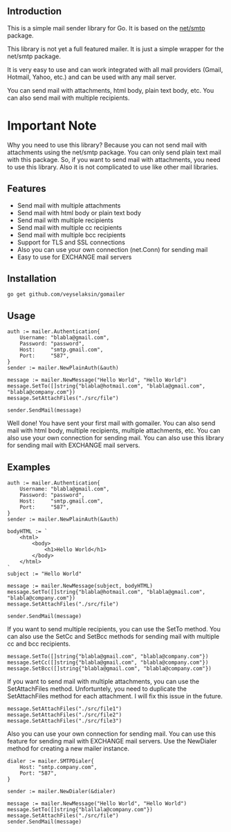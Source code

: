 ## **Introduction**

This is a simple mail sender library for Go. It is based on the [net/smtp](http://golang.org/pkg/net/smtp/) package.

This library is not yet a full featured mailer. It is just a simple wrapper for the net/smtp package.

It is very easy to use and can work integrated with all mail providers (Gmail, Hotmail, Yahoo, etc.) and can be used with any mail server.

You can send mail with attachments, html body, plain text body, etc. You can also send mail with multiple recipients.

# **Important Note**
Why you need to use this library? Because you can not send mail with attachments using the net/smtp package. You can only send plain text mail with this package. So, if you want to send mail with attachments, you need to use this library. Also it is not complicated to use like other mail libraries.

## **Features**
* Send mail with multiple attachments
* Send mail with html body or plain text body
* Send mail with multiple recipients
* Send mail with multiple cc recipients
* Send mail with multiple bcc recipients
* Support for TLS and SSL connections
* Also you can use your own connection (net.Conn) for sending mail
* Easy to use for EXCHANGE mail servers


## **Installation**

    go get github.com/veyselaksin/gomailer

## **Usage**
```golang
auth := mailer.Authentication{
    Username: "blabla@gmail.com",
    Password: "password",
    Host:     "smtp.gmail.com",
    Port:     "587",
}
sender := mailer.NewPlainAuth(&auth)

message := mailer.NewMessage("Hello World", "Hello World")
message.SetTo([]string{"blabla@hotmail.com", "blabla@gmail.com", "blabla@company.com"})
message.SetAttachFiles("./src/file")

sender.SendMail(message)
```
Well done! You have sent your first mail with gomailer. You can also send mail with html body, multiple recipients, multiple attachments, etc. You can also use your own connection for sending mail. You can also use this library for sending mail with EXCHANGE mail servers.

## **Examples**
```golang
auth := mailer.Authentication{
    Username: "blabla@gmail.com",
    Password: "password",
    Host:     "smtp.gmail.com",
    Port:     "587",
}
sender := mailer.NewPlainAuth(&auth)

bodyHTML := `
    <html>
        <body>
            <h1>Hello World</h1>
        </body>
    </html>
`
subject := "Hello World"

message := mailer.NewMessage(subject, bodyHTML)
message.SetTo([]string{"blabla@hotmail.com", "blabla@gmail.com", "blabla@company.com"})
message.SetAttachFiles("./src/file")

sender.SendMail(message)
```

If you want to send multiple recipients, you can use the SetTo method. You can also use the SetCc and SetBcc methods for sending mail with multiple cc and bcc recipients.

```golang
message.SetTo([]string{"blabla@gmail.com", "blabla@company.com"})
message.SetCc([]string{"blabla@gmail.com", "blabla@company.com"})
message.SetBcc([]string{"blabla@gmail.com", "blabla@company.com"})
```
If you want to send mail with multiple attachments, you can use the SetAttachFiles method. Unfortuntely, you need to duplicate the SetAttachFiles method for each attachment. I will fix this issue in the future.

```golang
message.SetAttachFiles("./src/file1")
message.SetAttachFiles("./src/file2")
message.SetAttachFiles("./src/file3")
```

Also you can use your own connection for sending mail. You can use this feature for sending mail with EXCHANGE mail servers. Use the NewDialer method for creating a new mailer instance.

```golang
dialer := mailer.SMTPDialer{
    Host: "smtp.company.com",
    Port: "587",
}

sender := mailer.NewDialer(&dialer)

message := mailer.NewMessage("Hello World", "Hello World")
message.SetTo([]string{"blallala@company.com"})
message.SetAttachFiles("./src/file")
sender.SendMail(message)
```